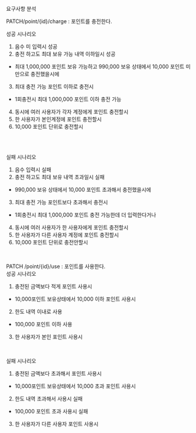 요구사항 분석

PATCH/point/{id}/charge : 포인트를 충전한다. <br>

성공 시나리오<br>
1. 음수 미 입력시 성공<br>
2. 충전 하고도 최대 보유 가능 내역 이하일시 성공<br>
- 최대 1,000,000 포인트 보유 가능하고 990,000 보유 상태에서 10,000 포인트 미만으로 충전했을시에<br>
3. 최대 충전 가능 포인트 이하로 충전시 <br>
- 1회충전시 최대 1,000,000 포인트 이하 충전 가능<br>
4. 동시에 여러 사용자가 각자 계정에게 포인트 충전할시<br>
5. 한 사용자가 본인계정에 포인트 충전할시<br>
6. 10,000 포인트 단위로 충전할시<br>
  
<br><br>  

실패 시나리오<br>
1. 음수 입력시 실패<br>
2. 충전 하고도 최대 보유 내역 초과일시 실패<br>
-  990,000 보유 상태에서 10,000 포인트 초과해서 충전했을시에<br>
3. 최대 충전 가능 포인트보다 초과해서 충전시 <br>
- 1회충전시 최대 1,000,000 포인트 충전 가능한데 더 입력한다거나<br>
4. 동시에 여러 사용자가 한 사용자에게 포인트 충전할시<br>
5. 한 사용자가 다른 사용자 계정에 포인트 충전할시<br>
6. 10,000 포인트 단위로 충전안할시<br>
<br>

PATCH /point/{id}/use : 포인트를 사용한다.<br>
성공 시나리오<br>
1. 충전된 금액보다 적게 포인트 사용시 
- 10,000포인트 보유상태에서 10,000 이하 포인트 사용시
2. 한도 내역 이내로 사용 
- 100,000 포인트 이하 사용
3. 한 사용자가 본인 포인트 사용시
<br>

실패 시나리오<br>
1. 충전된 금액보다 초과해서 포인트 사용시 
- 10,000포인트 보유상태에서 10,000 초과 포인트 사용시
2. 한도 내역 초과해서 사용시 실패
- 100,000 포인트 초과 사용시 실패
3. 한 사용자가 다른 사용자 포인트 사용시

